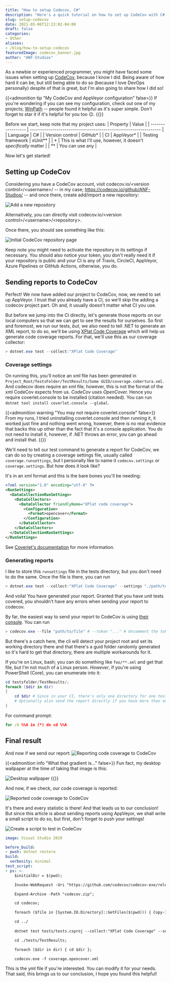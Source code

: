 ```yaml
---
title: "How to setup Codecov, C#"
description: "Here's a quick tutorial on how to set up CodeCov with C# using AppVeyor!"
slug: setup-codecov
date: 2021-05-06T12:23:02-04:00
draft: false
categories:
- Other
aliases:
- /blog/how-to-setup-codecov
featuredImage: codecov_banner.jpg
author: "ANF-Studios"
---
```


<!--more-->

As a newbie or experienced programmer, you might have faced some issues when setting up [CodeCov](https://codecov.io), because I know I did. Being aware of how hard it can be, but still being able to do so (because I love DevOps personally) despite of that is great, but I'm also going to share how I did so!

{{<admonition tip "My CodeCov and AppVeyor configuration" false>}}
If you're wondering if you can see my configuration, check out one of my projects; [WinPath](https://github.com/ANF-Studios/WinPath) -- people found it helpful as it's super simple. Don't forget to star it if it's helpful for you too :wink:. 
{{</admonition>}}

Before we start, keep note that my project uses:
| Property          | Value                                                            |
| ----------------- | ---------------------------------------------------------------- |
| Language          | C#                                                               |
| Version control   | GitHub*                                                          |
| CI                | AppVeyor*                                                        |
| Testing framework | xUnit**                                                          |
| *                 | This is what I'll use, however, it doesn't *specifically* matter |
| **                | You can use any                                                  |

Now let's get started!

## Setting up CodeCov

Considering you have a CodeCov account, visit codecov.io/<version control\>/<username\>/ -- in my case; https://codecov.io/github/ANF-Studios/ -- and once there, create add/import a new repository:

![Add a new repository](add_new_repository.png)

Alternaitvely, you can directly visit codecov.io/<version control\>/<username\>/<repository\>.

Once there, you should see something like this:

![Initial CodeCov repository page](codecov_initial.png)

Keep note you might need to activate the repository in its settings if necessary. You should also notice your token, you don't really need it if your repository is public and your CI is any of Travis, CircleCI, AppVeyor, Azure Pipelines or GitHub Actions, otherwise, you do.

## Sending reports to CodeCov

Perfect! We now have added our project to CodeCov, now, we need to set up AppVeyor. I trust that you already have a CI, so we'll skip the adding a codecov project part. Oh and, it usually doesn't matter what CI you use.

But before we jump into the CI directly, let's generate those reports on our local computers so that we can get to see the results for ourselves. So first and foremost, we run our tests, *but*, we also need to tell .NET to generate an XML report, to do so, we'll be using [XPlat Code Coverage](https://github.com/coverlet-coverage/coverlet/blob/master/Documentation/VSTestIntegration.md) which will help us generate code coverage reports. For that, we'll use this as our coverage collector:
```ps1
> dotnet.exe test --collect:"XPlat Code Coverage"
```

### Coverage settings

On running this, you'll notice an xml file has been generated in `Project_Root/TestsFolder/TestResults/Some GUID/coverage.cobertura.xml`. And codecov does require an xml file, however, this is not the format of the xml CodeCov expects from us. *CodeCov uses OpenCover.* Hence you require coverlet.console to be installed (citation needed). You can run `dotnet tool install coverlet.console --global`.

{{<admonition warning "You may not require coverlet.console" false>}}
From my runs, I tried uninstalling coverlet.console and then running it, it worked just fine and nothing went wrong, however, there is no real evidence that backs this up other than the fact that it's a console application. You do not need to install it, however, if .NET throws an error, you can go ahead and install that.
{{</admonition>}}

We'll need to tell our test command to generate a report for CodeCov, we can do so by creating a coverage settings file, usually called `coverage.runsettings`, but I personally like to name it `codecov.settings` or `coverage.settings`. But how does it look like?

It's in an xml format and this is the bare bones you'll be needing:
```xml
<?xml version="1.0" encoding="utf-8" ?>
<RunSettings>
  <DataCollectionRunSettings>
    <DataCollectors>
      <DataCollector friendlyName="XPlat code coverage">
        <Configuration>
          <Format>opencover</Format>
        </Configuration>
      </DataCollector>
    </DataCollectors>
  </DataCollectionRunSettings>
</RunSettings>
```

See [Coverlet's documentation](https://github.com/coverlet-coverage/coverlet/blob/master/Documentation/VSTestIntegration.md) for more information.

### Generating reports

I like to store this `runsettings` file in the tests directory, but you don't need to do the same. Once the file is there, you can run
```ps1
> dotnet.exe test --collect:"XPlat Code Coverage" --settings "./path/to/coverage.settings"
```

And voila! You have generated your report. Granted that you have unit tests covered, you shouldn't have any errors when sending your report to codecov.

By far, the easiest way to send your report to CodeCov is using [their console](https://github.com/codecov/codecov-exe/releases/latest). You can run
```ps1
> codecov.exe --file "path/to/file" # --token "..." # Uncomment the token part if you aren't using a CI like AppVeyor, GitHub Actions, Circle CI, Travis, etc. 
```

But there's a catch here, the cli will detect your project root and set its working directory there and that there's a guid folder randomly generated so it's hard to get that directory, there are multiple workarounds for it.

If you're on Linux, bash; you can do something like `foo/**.xml` and get that file, but I'm not much of a Linux person. *However*, if you're using PowerShell (Core), you can enumerate into it:
```ps1
cd testsfolder/TestResults/;
foreach ($dir in dir)
{
    cd $dir # Since in your CI, there's only one directory for one test, you can cd into that.
    # Optionally also send the report directly if you have more than one test result.
}
```

For command prompt:
```cmd
for /d %%A in (*) do cd %%A
```

## Final result

And now if we send our report:
![Reporting code coverage to CodeCov](reporting_coverage.png)

{{<admonition info "What that gradient is..." false>}}
Fun fact, my desktop wallpaper at the time of taking that image is this:

![Desktop wallpaper](wallpaper.jpg)
{{</admonition>}}

And now, if we check, our code coverage is reported:

![Reported code coverage to CodeCov](reported_coverage.png)

It's there and every statistic is there! And that leads us to our conclusion! But since this article is about sending reports using AppVeyor, we shall write a small script to do so, but first, don't forget to push your settings!

![Create a script to test in CodeCov](create_test_script.png)

```yml
image: Visual Studio 2019

before_build:
- pwsh: dotnet restore
build:
  verbosity: minimal
test_script:
- ps: >-
    $initialDir = $(pwd);

    Invoke-WebRequest -Uri "https://github.com/codecov/codecov-exe/releases/download/1.13.0/codecov-win7-x64.zip" -Outfile "codecov.zip";

    Expand-Archive -Path "codecov.zip";

    cd codecov;

    foreach ($file in [System.IO.Directory]::GetFiles($(pwd))) { Copy-Item -Path $file -Destination "C:\Windows\" };

    cd ../
    
    dotnet test tests/tests.csproj --collect:"XPlat Code Coverage" --settings "./tests/coverage.settings";

    cd ./tests/TestResults;

    foreach ($dir in dir) { cd $dir };

    codecov.exe -f coverage.opencover.xml
```

This is the yml file if you're interested. You can modify it for your needs. That said, this brings us to our conclusion, I hope you found this helpful!
